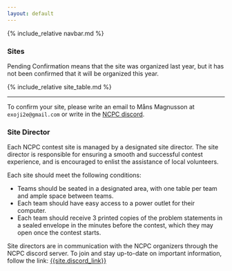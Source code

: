 ```yaml
---
layout: default
---
```


{% include_relative navbar.md %}

<div class="bar">
  <h3>Sites</h3>
</div>

Pending Confirmation means that the site was organized last year, but it has not been confirmed that it will be organized this year.

{% include_relative site_table.md %}

<hr/>

To confirm your site, please write an email to Måns Magnusson at `exoji2e@gmail.com` or write in the [NCPC discord]({{site.discord_link}}).

<div class="bar">
  <a name="directors" />
  <h3>Site Director</h3>
</div>
Each NCPC contest site is managed by a designated site director. The site director is responsible for ensuring a smooth and successful contest experience, and is encouraged to enlist the assistance of local volunteers.

Each site should meet the following conditions:

- Teams should be seated in a designated area, with one table per team and ample space between teams.
- Each team should have easy access to a power outlet for their computer.
- Each team should receive 3 printed copies of the problem statements in a sealed envelope in the minutes before the contest, which they may open once the contest starts.

Site directors are in communication with the NCPC organizers through the NCPC discord server. To join and stay up-to-date on important information, follow the link: [{{site.discord_link}}]({{site.discord_link}})
